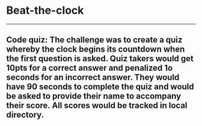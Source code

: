 # Beat-the-clock
___
## Code quiz: The challenge was to create a quiz whereby the clock begins its countdown when the first question is asked. Quiz takers would get 10pts for a correct answer and penalized 1o seconds for an incorrect answer. They would have 90 seconds to complete the quiz and would be asked to provide their name to accompany their score. All scores would be tracked in local directory.

